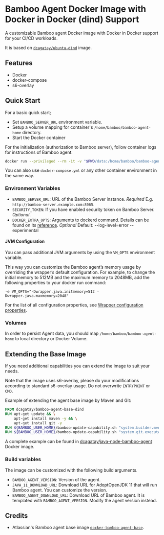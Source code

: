 # Bamboo Agent Docker Image with Docker in Docker (dind) Support

A customizable Bamboo agent Docker image with Docker in Docker support for your CI/CD workloads.

It is based on [`dcagatay/ubuntu-dind`](https://github.com/dogukancagatay/docker-ubuntu-dind) image.

## Features

- Docker
- docker-compose
- s6-overlay

## Quick Start

For a basic quick start;

- Set `BAMBOO_SERVER_URL` environment variable.
- Setup a volume mapping for container's `/home/bamboo/bamboo-agent-home` directory.
- Start the Docker container


For the initialization (authorization to Bamboo server), follow container logs for instructions of Bamboo agent.


```bash
docker run --privileged --rm -it -v "$PWD/data:/home/bamboo/bamboo-agent-home" -e "BAMBOO_SERVER_URL=http://bamboo-server.example.com:8065" dcagatay/bamboo-agent-base-dind:latest
```

You can also use `docker-compose.yml` or any other container environment in the same way.

### Environment Variables

- `BAMBOO_SERVER_URL`: URL of the Bamboo Server instance. *Required* E.g. `http://bamboo-server.example.com:8065`.
- `SECURITY_TOKEN`: If you have enabled security token on Bamboo Server. *Optional*.
- `DOCKER_EXTRA_OPTS`: Arguments to dockerd command. Details can be found on its [reference](https://docs.docker.com/engine/reference/commandline/dockerd/). *Optional* Default: --log-level=error --experimental


#### JVM Configuration

You can pass additional JVM arguments by using the `VM_OPTS` environment variable.

This way you can customize the Bamboo agent’s memory usage by overriding the wrapper’s default configuration. For example, to change the initial memory to 512MB and the maximum memory to 2048MB, add the following properties to your docker run command:

`-e VM_OPTS="-Dwrapper.java.initmemory=512 -Dwrapper.java.maxmemory=2048"`

For the list of all configuration properties, see [Wrapper configuration properties](https://wrapper.tanukisoftware.com/doc/english/properties.html).

### Volumes

In order to persist Agent data, you should map `/home/bamboo/bamboo-agent-home` to local directory or Docker Volume.


## Extending the Base Image

If you need additional capabilities you can extend the image to suit your needs.

Note that the image uses s6-overlay, please do your modifications according to standard s6-overlay usage. Do not overwrite `ENTRYPOINT` or `CMD`.

Example of extending the agent base image by Maven and Git:

```Dockerfile
FROM dcagatay/bamboo-agent-base-dind
RUN apt-get update && \
    apt-get install maven -y && \
    apt-get install git -y
RUN ${BAMBOO_USER_HOME}/bamboo-update-capability.sh "system.builder.mvn3.Maven 3.6" /usr/share/maven
RUN ${BAMBOO_USER_HOME}/bamboo-update-capability.sh "system.git.executable" /usr/bin/git
```

A complete example can be found in [dcagatay/java-node-bamboo-agent](https://hub.docker.com/r/dcagatay/java-node-bamboo-agent) Docker image.

### Build variables

The image can be customized with the following build arguments.

- `BAMBOO_AGENT_VERSION`: Version of the agent.
- `JAVA_11_DOWNLOAD_URL`: Download URL for AdoptOpenJDK 11 that will run Bamboo agent. You can customize the version.
- `BAMBOO_AGENT_DOWNLOAD_URL`: Download URL of Bamboo agent. It is templated with `BAMBOO_AGENT_VERSION`. Modify the agent version instead.

## Credits

- Atlassian's Bamboo agent base image [`docker-bamboo-agent-base`](https://bitbucket.org/atlassian-docker/docker-bamboo-agent-base/).

